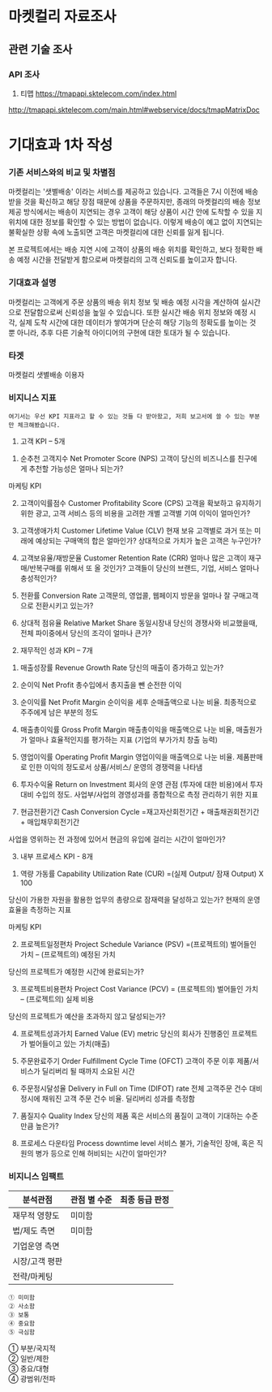 
# 마켓컬리 자료조사

## 관련 기술 조사
### API 조사
1. 티맵
https://tmapapi.sktelecom.com/index.html

http://tmapapi.sktelecom.com/main.html#webservice/docs/tmapMatrixDoc

# 기대효과 1차 작성

### 기존 서비스와의 비교 및 차별점
마켓컬리는 '샛별배송' 이라는 서비스를 제공하고 있습니다. 고객들은 7시 이전에 배송 받을 것을 확신하고 해당 장점 때문에 상품을 주문하지만, 종래의 마켓컬리의 배송 정보 제공 방식에서는 배송이 지연되는 경우 고객이 해당 상품이 시간 안에 도착할 수 있을 지 위치에 대한 정보를 확인할 수 있는 방법이 없습니다. 이렇게 배송이 예고 없이 지연되는 불확실한 상황 속에 노출되면 고객은 마켓컬리에 대한 신뢰를 잃게 됩니다. 

본 프로젝트에서는 배송 지연 시에 고객이 상품의 배송 위치를 확인하고, 보다 정확한 배송 예정 시간을 전달받게 함으로써 마켓컬리의 고객 신뢰도를 높이고자 합니다.

### 기대효과 설명
마켓컬리는 고객에게 주문 상품의 배송 위치 정보 및 배송 예정 시각을 계산하여 실시간으로 전달함으로써 신뢰성을 높일 수 있습니다. 또한 실시간 배송 위치 정보와 예정 시각, 실제 도착 시간에 대한 데이터가 쌓여가며 단순히 해당 기능의 정확도를 높이는 것 뿐 아니라, 추후 다른 기술적 아이디어의 구현에 대한 토대가 될 수 있습니다.

### 타겟
마켓컬리 샛별배송 이용자

### 비지니스 지표
`여기서는 우선 KPI 지표라고 할 수 있는 것들 다 받아왔고, 저희 보고서에 쓸 수 있는 부분만 체크해봤습니다.`

1. 고객 KPI – 5개
 
1) 순추천 고객지수 Net Promoter Score (NPS)
고객이 당신의 비즈니스를 친구에게 추천할 가능성은 얼마나 되는가?

마케팅 KPI

2) 고객이익률점수 Customer Profitability Score (CPS)
고객을 확보하고 유지하기 위한 광고, 고객 서비스 등의 비용을 고려한 개별 고객별 기여 이익이 얼마인가?

 
3) 고객생애가치  Customer Lifetime Value (CLV)
현재 보유 고객별로 과거 또는 미래에 예상되는 구매액의 합은 얼마인가? 상대적으로 가치가 높은 고객은 누구인가?

4) 고객보유율/재방문율 Customer Retention Rate (CRR)
얼마나 많은 고객이 재구매/반복구매를 위해서 또 올 것인가? 고객들이 당신의 브랜드, 기업, 서비스 얼마나 충성적인가?

 
5) 전환률 Conversion Rate
고객문의, 영업콜, 웹페이지 방문을 얼마나 잘 구매고객으로 전환시키고 있는가?

 
6) 상대적 점유율 Relative Market Share
동일시장내 당신의 경쟁사와 비교했을때, 전체 파이중에서 당신의 조각이 얼마나 큰가?

2. 재무적인 성과 KPI – 7개
 
 
1) 매출성장률 Revenue Growth Rate
당신의 매출이 증가하고 있는가?

 
2) 순이익 Net Profit
총수입에서 총지출을 뺀 순전한 이익

 
3) 순이익률 Net Profit Margin
순이익을 세후 순매출액으로 나눈 비율. 최종적으로 주주에게 남은 부분의 정도

 
4) 매출총이익률 Gross Profit Margin
매출총이익을 매출액으로 나눈 비율, 매출원가가 얼마나 효율적인지를 평가하는 지표 (기업의 부가가치 창출 능력)

 
5) 영업이익률 Operating Profit Margin
영업이익을 매출액으로 나눈 비율. 제품판매로 인한 이익의 정도로서 상품/서비스/ 운영의 경쟁력을 나타냄

 
6) 투자수익율 Return on Investment
회사의 운영 관점 (투자에 대한 비용)에서 투자대비 수입의 정도. 사업부/사업의 경영성과를 종합적으로 측정 관리하기 위한 지표

 
7) 현금전환기간 Cash Conversion Cycle
=재고자산회전기간 + 매출채권회전기간 + 매입채무회전기간

사업을 영위하는 전 과정에 있어서 현금의 유입에 걸리는 시간이 얼마인가?

3. 내부 프로세스 KPI - 8개
 
1) 역량 가동률 Capability Utilization Rate (CUR)
=(실제 Output/ 잠재 Output) X 100

당신이 가용한 자원을 활용한 업무의 총량으로 잠재력을 달성하고 있는가? 현재의 운영 효율을 측정하는 지표

마케팅 KPI
 
 
2) 프로젝트일정편차 Project Schedule Variance (PSV)
=(프로젝트의) 벌어들인 가치 – (프로젝트의) 예정된 가치

당신의 프로젝트가 예정한 시간에 완료되는가?

 

3) 프로젝트비용편차 Project Cost Variance (PCV)
= (프로젝트의) 벌어들인 가치 – (프로젝트의) 실제 비용

당신의 프로젝트가 예산을 초과하지 않고 달성되는가?

 

4) 프로젝트성과가치 Earned Value (EV) metric
당신의 회사가 진행중인 프로젝트가 벌어들이고 있는 가치(매출)

 

5) 주문완료주기 Order Fulfillment Cycle Time (OFCT)
고객이 주문 이후 제품/서비스가 딜리버리 될 때까지 소요된 시간

 

6) 주문정시달성율 Delivery in Full on Time (DIFOT) rate
전체 고객주문 건수 대비 정시에 채워진 고객 주문 건수 비율. 딜리버리 성과를 측정함

 

7) 품질지수 Quality Index
당신의 제품 혹은 서비스의 품질이 고객이 기대하는 수준만큼 높은가?

 

8) 프로세스 다운타임 Process downtime level
서비스 불가, 기술적인 장애, 혹은 직원의 병가 등으로 인해 허비되는 시간이 얼마인가?

### 비지니스 임팩트
| 분석관점 | 관점 별 수준 | 최종 등급 판정 |
|--|--|--|
| 재무적 영향도 | 미미함 |  |
| 법/제도 측면 | 미미함 |  |
| 기업운영 측면 |  |  |
| 시장/고객 평판 |  |  |
| 전략/마케팅 |  |  |
```
① 미미함  
② 사소함  
③ 보통  
④ 중요함  
⑤ 극심함
```

① 부분/국지적  
② 일반/제한  
③ 중요/대형  
④ 광범위/전파
<!--stackedit_data:
eyJoaXN0b3J5IjpbLTgxNjE5MjIwMSwtMTUwNTM5NTQ4Niw4Mj
c4ODQ2MTgsLTEwNDQ1Mjk0NTBdfQ==
-->